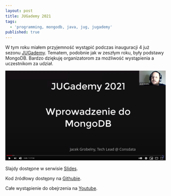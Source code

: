 ```yaml
---
layout: post
title: JUGademy 2021
tags:
  - 'programming, mongodb, java, jug, jugademy'
published: true
---
```


W tym roku miałem przyjemność wystąpić podczas inauguracji 4 już sezonu [JUGademy](https://www.meetup.com/Poznan-Java-User-Group/events/275688399). Tematem, podobnie jak w zeszłym roku, były podstawy MongoDB. Bardzo dziękuję organizatorom za możliwość wystąpienia a uczestnikom za udział.

![2021-01-20-jugademy.png](/assets/img/posts/2021-01-20-jugademy/2021-01-20-jugademy.png)

Slajdy dostępne w serwisie [Slides](https://slides.com/ynleborg/jugademy-2021).

Kod źródłowy dostępny na [Githubie](https://github.com/ynleborg/jugademy2020).

Całe wystąpienie do obejrzenia na [Youtube](https://www.youtube.com/watch?v=GwBsvfBwrAc).
